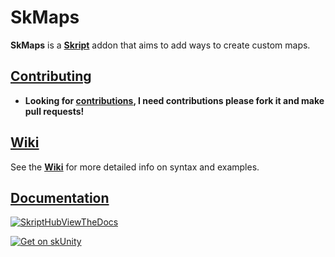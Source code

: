 # SkMaps

**SkMaps** is a [**Skript**](https://github.com/SkriptLang/Skript) addon that aims to add ways to create custom maps.

## <ins>Contributing</ins>
+ **Looking for <ins>contributions</ins>, I need contributions please fork it and make pull requests!**

## <ins>[**Wiki**](https://github.com/WyvernX-YT/SkMaps/wiki)</ins>
See the <ins>[**Wiki**](https://github.com/WyvernX-YT/SkMaps/wiki)</ins> for more detailed info on syntax and examples.

## <ins>Documentation</ins>

[![SkriptHubViewTheDocs](http://skripthub.net/static/addon/ViewTheDocsButton.png)](http://skripthub.net/docs/?addon=SkMaps)

[![Get on skUnity](https://skunity.com/branding/buttons/get_on_docs.png)](https://docs.skunity.com/syntax/search/addon:skmaps)
